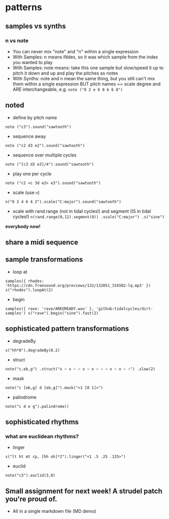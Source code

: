 # patterns

## samples vs synths

### n vs note
- You can never mix "note" and "n" within a single expression
- With Samples: n means iNdex, so it was which sample from the index you wanted to play
- With Samples: note means: take this one sample but slow/speed it up to pitch it down and up and play the pitches as notes
- With Synths: note and n mean the same thing, but you still can't mix them within a single expression BUT pitch names == scale degree and ARE interchangeable, e.g.
`note ("0 2 e 6 0 b 6 8")`

## noted

- define by pitch name

`note ("c3").sound("sawtooth")`

- sequence away

`note ("c2 d3 e2").sound("sawtooth")`

- sequence over multiple cycles

`note ("[c3 d3 e3]/4").sound("sawtooth")`

- play one per cycle

`note ("c2 <c 3d e2> e3").sound("sawtooth")`

- scale (use `n`)

`n("0 2 4 6 4 2").scale("C:major").sound("sawtooth")`

- scale with rand.range (not in tidal cycles!) and segment (IS in tidal cycles!)
`n(rand.range(0,12).segment(8))
.scale("C:major")
.s("sine")`

**everybody now!**

## share a midi sequence

## sample transformations

- loop at

`samples({ rhodes: 'https://cdn.freesound.org/previews/132/132051_316502-lq.mp3' })
s("rhodes").loopAt(2)`

- begin

`samples({ rave: 'rave/AREUREADY.wav' }, 'github:tidalcycles/dirt-samples')
s("rave").begin("sine").fast(2)`

## sophisticated pattern transformations

- degradeBy

`s("hh*8").degradeBy(0.2)`

- struct

`note("c,eb,g")
  .struct("x ~ x ~ ~ x ~ x ~ ~ ~ x ~ x ~ ~")
  .slow(2)`

- mask

`note("c [eb,g] d [eb,g]").mask("<1 [0 1]>")`

- palindrome

`note("c d e g").palindrome()`

## sophisticated rhythms
### what are euclidean rhythms?

- linger

`s("lt ht mt cp, [hh oh]*2").linger("<1 .5 .25 .125>")`

- euclid

`note("c3").euclid(3,8)`

## Small assignment for next week! A strudel patch you're proud of.
- All in a single markdown file (MD demo)